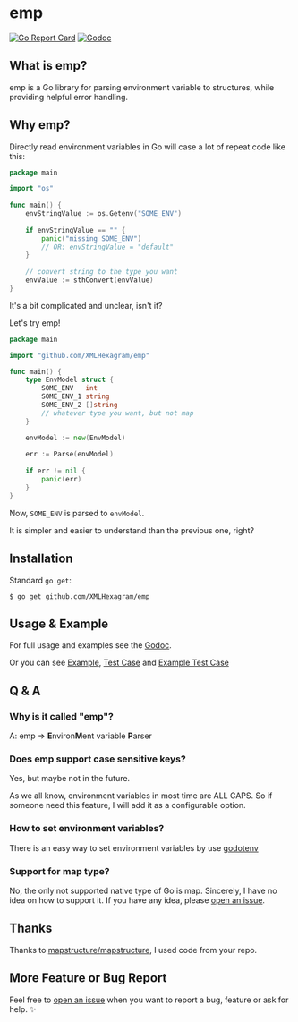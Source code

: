 # emp 

[![Go Report Card](https://goreportcard.com/badge/github.com/XMLHexagram/emp)](https://goreportcard.com/report/github.com/XMLHexagram/emp)
[![Godoc](https://godoc.org/github.com/XMLHexagram/emp?status.svg)](https://pkg.go.dev/github.com/XMLHexagram/emp)

## What is emp?

emp is a Go library for parsing environment variable to structures, while providing helpful error handling.

## Why emp?

Directly read environment variables in Go will case a lot of repeat code like this:

```go
package main

import "os"
    
func main() {
    envStringValue := os.Getenv("SOME_ENV")
	
    if envStringValue == "" {
		panic("missing SOME_ENV")
        // OR: envStringValue = "default"
    }
    
	// convert string to the type you want
    envValue := sthConvert(envValue)
}    
```

It's a bit complicated and unclear, isn't it?

Let's try emp!

```go
package main

import "github.com/XMLHexagram/emp"

func main() {
    type EnvModel struct {
        SOME_ENV   int
        SOME_ENV_1 string
        SOME_ENV_2 []string
		// whatever type you want, but not map
    }

    envModel := new(EnvModel)
    
    err := Parse(envModel)
    
    if err != nil {
        panic(err)
    }
}
```

Now, `SOME_ENV` is parsed to `envModel`.

It is simpler and easier to understand than the previous one, right?

## Installation

Standard `go get`:

```
$ go get github.com/XMLHexagram/emp
```

## Usage & Example

For full usage and examples see the [Godoc](http://godoc.org/github.com/XMLHexagram/emp).

Or you can see [Example](https://github.com/XMLHexagram/emp/tree/main/example),
[Test Case](https://github.com/XMLHexagram/emp/blob/main/emp_test.go) and
[Example Test Case](https://github.com/XMLHexagram/emp/blob/main/emp_example_test.go)

## Q & A

### Why is it called "emp"?

A: emp => **E**nviron**M**ent variable **P**arser

### Does emp support case sensitive keys?

Yes, but maybe not in the future.

As we all know, environment variables in most time are ALL CAPS. So if someone need this feature, I will add it as a 
configurable option.

### How to set environment variables?

There is an easy way to set environment variables by use [godotenv](https://github.com/joho/godotenv)

### Support for map type?

No, the only not supported native type of Go is map. Sincerely, I have no idea on how to support it.
If you have any idea, please [open an issue](https://github.com/XMLHexagram/emp/issues/new).

## Thanks

Thanks to [mapstructure/mapstructure](github.com/mitchellh/mapstructure), I used code from your repo.

## More Feature or Bug Report

Feel free to [open an issue](https://github.com/XMLHexagram/emp/issues/new) when you want to report a bug, feature 
or ask for help. ✨